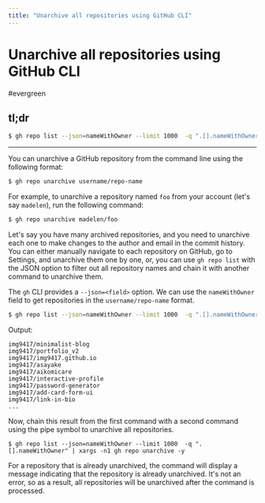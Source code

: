 ```yaml
---
title: "Unarchive all repositories using GitHub CLI"
---
```


# Unarchive all repositories using GitHub CLI
#evergreen

## tl;dr
```sh
$ gh repo list --json=nameWithOwner --limit 1000  -q ".[].nameWithOwner" | xargs -n1 gh repo unarchive -y
```

---

You can unarchive a GitHub repository from the command line using the following format:

```sh
$ gh repo unarchive username/repo-name
```

For example, to unarchive a repository named `foo` from your account (let's say `madelen`), run the following command:

```sh
$ gh repo unarchive madelen/foo
```

Let's say you have many archived repositories, and you need to unarchive each one to make changes to the author and email in the commit history. You can either manually navigate to each repository on GitHub, go to Settings, and unarchive them one by one, or, you can use `gh repo list` with the JSON option to filter out all repository names and chain it with another command to unarchive them.

The `gh` CLI provides a `--json=<field>` option. We can use the `nameWithOwner` field to get repositories in the `username/repo-name` format.

```sh
$ gh repo list --json=nameWithOwner --limit 1000  -q ".[].nameWithOwner"
```

Output:
```text
img9417/minimalist-blog
img9417/portfolio_v2
img9417/img9417.github.io
img9417/asayake
img9417/aikomicare
img9417/interactive-profile
img9417/password-generator
img9417/add-card-form-ui
img9417/link-in-bio
...
```

Now, chain this result from the first command with a second command using the pipe symbol to unarchive all repositories.

```shell
$ gh repo list --json=nameWithOwner --limit 1000  -q ".[].nameWithOwner" | xargs -n1 gh repo unarchive -y
```

For a repository that is already unarchived, the command will display a message indicating that the repository is already unarchived. It's not an error, so as a result,  all repositories will be unarchived after the command is processed.